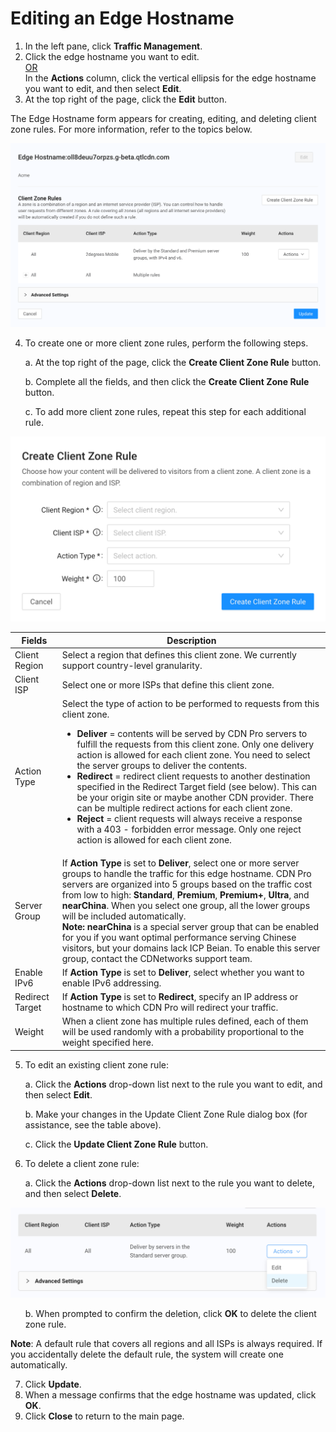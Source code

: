 # Editing an Edge Hostname

1. In the left pane, click **Traffic Management**.
2. Click the edge hostname you want to edit. 
    <br><U>OR </u></br>
  In the **Actions** column, click the vertical ellipsis for the edge hostname you want to edit, and then select **Edit**.
3. At the top right of the page, click the **Edit** button.

The Edge Hostname form appears for creating, editing, and deleting client zone rules. For more information, refer to the topics below.
<p align=center><img src="/docs/resources/images/traffic-management/traffic-management-edit-edge-hostname.png" alt="edit cname form"></p>

4. To create one or more client zone rules, perform the following steps.

<ul>a. At the top right of the page, click the <strong>Create Client Zone Rule</strong> button.</ul>
<ul>b. Complete all the fields, and then click the <strong>Create Client Zone Rule</strong> button.</ul>
<ul>c. To add more client zone rules, repeat this step for each additional rule.</ul>

<p align=center><img src="/docs/resources/images/traffic-management/create-client-zone-rule.png" alt="create client region rule"></p>

| **Fields**        | **Description**   |
| ----------------- | ----------------- |
| Client Region     | Select a region that defines this client zone. We currently support country-level granularity.|
| Client ISP        | Select one or more ISPs that define this client zone. |
| Action Type       | Select the type of action to be performed to requests from this client zone. <br><ul><li><strong>Deliver</strong> = contents will be served by CDN Pro servers to fulfill the requests from this client zone. Only one delivery action is allowed for each client zone. You need to select the server groups to deliver the contents. </li><li><strong>Redirect</strong> = redirect client requests to another destination specified in the Redirect Target field (see below). This can be your origin site or maybe another CDN provider. There can be multiple redirect actions for each client zone.</li><li><strong>Reject</strong> = client requests will always receive a response with a 403 - forbidden error message. Only one reject action is allowed for each client zone.</li></ul>  
| Server Group      | If <strong>Action Type</strong> is set to <strong>Deliver</strong>, select one or more server groups to handle the traffic for this edge hostname. CDN Pro servers are organized into 5 groups based on the traffic cost from low to high: <strong>Standard</strong>, <strong>Premium</strong>, <strong>Premium+</strong>, <strong>Ultra</strong>, and <strong>nearChina</strong>. When you select one group, all the lower groups will be included automatically. <br><strong>Note:</strong> <strong>nearChina</strong> is a special server group that can be enabled for you if you want optimal performance serving Chinese visitors, but your domains lack ICP Beian. To enable this server group, contact the CDNetworks support team.</br>| 
| Enable IPv6      | If <strong>Action Type</strong> is set to <strong>Deliver</strong>, select whether you want to enable IPv6 addressing.|
| Redirect Target   | If <strong>Action Type</strong> is set to <strong>Redirect</strong>, specify an IP address or hostname to which CDN Pro will redirect your traffic. |
| Weight | When a client zone has multiple rules defined, each of them will be used randomly with a probability proportional to the weight specified here. |

5. To edit an existing client zone rule:

<ul>a. Click the <strong>Actions</strong> drop-down list next to the rule you want to edit, and then select <strong>Edit</strong>.</ul>
<ul>b. Make your changes in the Update Client Zone Rule dialog box (for assistance, see the table above).</ul>
<ul>c. Click the <strong>Update Client Zone Rule</strong> button.</ul>

6. To delete a client zone rule:

<ul>a. Click the <strong>Actions</strong> drop-down list next to the rule you want to delete, and then select <strong>Delete</strong>.</ul>

<p align=center><img src="/docs/resources/images/traffic-management/edge-hostname-delete-zone-rule.png" alt="zone rule delete"></p>

<ul>b. When prompted to confirm the deletion, click <strong>OK</strong> to delete the client zone rule.</ul>

**Note**: A default rule that covers all regions and all ISPs is always required. If you accidentally delete the default rule, the system will create one automatically.

7. Click **Update**.
8. When a message confirms that the edge hostname was updated, click **OK**.
9.  Click **Close** to return to the main page.

